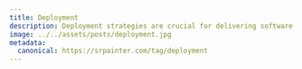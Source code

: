 ```yaml
---
title: Deployment
description: Deployment strategies are crucial for delivering software to users effectively. Explore best practices for deploying applications, including continuous integration and delivery pipelines.
image: ../../assets/posts/deployment.jpg
metadata:
  canonical: https://srpainter.com/tag/deployment
---
```

